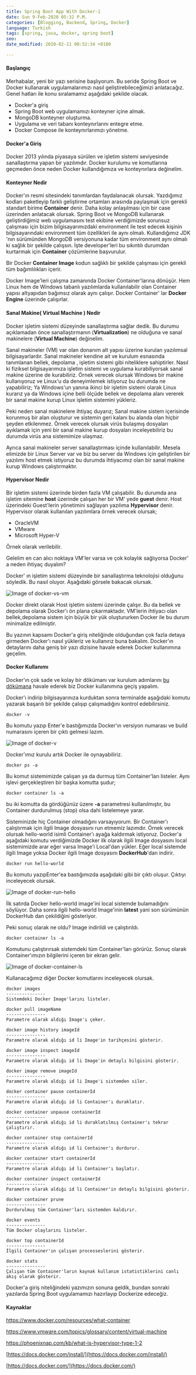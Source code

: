 ```yaml
---
title: Spring Boot App With Docker-1
date: Sun 9-Feb-2020 05:32 P.M.
categories: [Blogging, Backend, Spring, Docker]
language: Turkish
tags: [spring, java, docker, spring boot]
seo:
date_modified: 2020-02-11 00:52:34 +0100

---
```


#### Başlangıç
Merhabalar, yeni bir yazı serisine başlıyorum. Bu seride Spring Boot ve Docker kullanarak uygulamalarımızı nasıl geliştirebileceğimizi anlatacağız. Genel hatları ile konu sıralamamız aşağıdaki şekilde olacak.

* Docker'a giriş
* Spring Boot web uygulamamızı konteyner içine almak.
* MongoDB konteyner oluşturma.
* Uygulama ve veri tabanı konteynırlarını entegre etme.
* Docker Compose ile konteynırlarımızı yönetme.

#### Docker'a Giriş

Docker 2013 yılında piyasaya sürülen ve işletim sistemi seviyesinde sanallaştırma yapan bir yazılımdır. Docker kurulumu ve komutlarına geçmeden önce neden Docker kullandığımıza ve konteynırlara değinelim.

#### Konteyner Nedir
Docker'ın resmi sitesindeki tanımlardan faydalanacak olursak.
Yazdığımız kodları paketleyip farklı geliştirme ortamları arasında paylaşmak için gerekli standart birime **Container** denir. Daha kolay anlaşılması için bir case üzerinden anlatacak olursak. Spring Boot ve MongoDB kullanarak geliştirdiğimiz web uygulamasını test ekibine verdiğimizde sorunsuz çalışması için bizim bilgisayarımızdaki environment ile test edecek kişinin bilgisayarındaki environment tüm özellikleri ile aynı olmalı. Kullandığımız JDK 'nın sürümünden MongoDB versiyonuna kadar tüm environment aynı olmalı ki sağlık bir şekilde çalışsın. İşte developer'leri bu sıkıntılı durumdan kurtarmak için **Container** çözümlerine başvurulur.

Bir Docker **Container Image** kodun sağlıklı bir şekilde çalışması için gerekli tüm bağımlılıkları içerir.

Docker Image'leri çalışma zamanında Docker Container'larına dönüşür. Hem Linux hem de Windows tabanlı yazılımlarda kullanılabilir olan Container yapısı altyapıdan bağımsız olarak aynı çalışır. Docker Container' lar **Docker Engine** üzerinde çalışırlar.

#### Sanal Makine( Virtual Machine ) Nedir

Docker işletim sistemi düzeyinde sanallaştırma sağlar dedik. Bu durumu açıklamadan önce sanallaştırmanın (**Virtualization**) ne olduğuna ve sanal makinelere (**Virtual Machine**) değinelim.

Sanal makineler (VM) var olan donanım alt yapısı üzerine kurulan yazılımsal bilgisayarlardır. Sanal makineler kendine ait ve kurulum esnasında tanımlanan bellek, depolama , işletim sistemi gibi niteliklere sahiptirler. Nasıl ki fiziksel bilgisayarımıza işletim sistemi ve uygulama kurabiliyorsak sanal makine üzerine de kurabiliriz. Örnek verecek olursak Windows bir makine kullanıyoruz ve Linux'u da deneyimlemek istiyoruz bu durumda ne yapabiliriz; Ya Windows'un yanına ikinci bir işletim sistemi olarak Linux kurarız ya da Windows içine belli ölçüde bellek ve depolama alanı vererek bir sanal makine kurup Linux işletim sistemini yükleriz.

Peki neden sanal makinelere ihtiyaç duyarız; Sanal makine sistem içerisinde korunmuş bir alan oluşturur ve sistemin geri kalanı bu alanda olan hiçbir şeyden etkilenmez. Örnek verecek olursak virüs bulaşmış dosyaları ayıklamak için yeni bir sanal makine kurup dosyaları inceleyebiliriz bu durumda virüs ana sistemimize ulaşmaz.

Ayrıca sanal makineler server sanallaştırması içinde kullanılabilir. Mesela elimizde bir Linux Server var ve biz bu server da Windows için geliştirilen bir yazılımı host etmek istiyoruz bu durumda ihtiyacımız olan bir sanal makine kurup Windows çalıştırmaktır.

#### Hypervisor Nedir

Bir işletim sistemi üzerinde birden fazla VM çalışabilir. Bu durumda ana işletim sitemine **host** üzerinde çalışan her bir VM' yede **guest** denir. Host üzerindeki Guest'lerin yönetimini sağlayan yazılıma **Hypervisor** denir. Hypervisor olarak kullanılan yazılımlara örnek verecek olursak;

* OracleVM
* VMware
* Microsoft Hyper-V

Örnek olarak verilebilir.

Gelelim en can alıcı noktaya VM'ler varsa ve çok kolaylık sağlıyorsa Docker' a neden ihtiyaç duyalım?

Docker' ın işletim sistemi düzeyinde bir sanallaştırma teknolojisi olduğunu söyledik. Bu nasıl oluyor. Aşağıdaki görsele bakacak olursak.

![Image of docker-vs-vm](/assets/img/posts/docker-vs-vm.png)

Docker direkt olarak Host işletim sistemi üzerinde çalışır. Bu da bellek ve depolama olarak Docker'ı ön plana çıkarmaktadır. VM'lerin ihtiyacı olan bellek,depolama sistem için büyük bir yük oluştururken Docker ile bu durum minimalize edilmiştir.

Bu yazının kapsamı Docker'a giriş niteliğinde olduğundan çok fazla detaya girmeden Docker'ı nasıl yükleriz ve kullanırız buna bakalım. Docker'ın detaylarını daha geniş bir yazı dizisine havale ederek Docker kullanımına geçelim.

#### Docker Kullanımı

Docker'ın çok sade ve kolay bir dökümanı var kurulum adımlarını [bu dökümana](https://docs.docker.com/install/) havale ederek biz Docker kullanımına geçiş yapalım.

Docker'ı indirip bilgisayarınıza kurduktan sonra terminalde aşağıdaki komutu yazarak başarılı bir şekilde çalışıp çalışmadığını kontrol edebilirsiniz.

```
docker -v
```
Bu komutu yazıp Enter'e bastığımızda Docker'ın versiyon numarası ve build numarasını içeren bir çıktı gelmesi lazım.

![Image of docker-v](/assets/img/posts/docker-v.png)

Docker'ımız kurulu artık Docker ile oynayabiliriz.

```
docker ps -a
```

Bu komut sistemimizde çalışan ya da durmuş tüm Container'ları listeler. Aynı işlevi gerçekleştiren bir başka komutta şudur;

```
docker container ls -a
```
bu iki komutta da gördüğünüz üzere **-a** parametresi kullanılmıştır, bu Container durdurulmuş (stop) olsa dahi listelemeye yarar.

Sisteminizde hiç Container olmadığını varsayıyorum. Bir Container'ı çalıştırmak için ilgili Image dosyasını run etmemiz lazımdır. Örnek verecek olursak hello-world isimli Container'ı ayağa kaldırmak istiyoruz. Docker'a aşağıdaki komutu verdiğimizde Docker ilk olarak ilgili Image dosyasını local sistemimizde arar eğer varsa Image'i Local'dan yükler. Eğer local sistemde ilgili Image yoksa Docker ilgili Image dosyasını **DockerHub**'dan indirir.

```
docker run hello-world
```

Bu komutu yazıpEnter'ea bastığımızda aşağıdaki gibi bir çıktı oluşur. Çıktıyı inceleyecek olursak.

![Image of docker-run-hello](/assets/img/posts/docker-run-hello.png)

İlk satırda Docker hello-world image'ini local sistemde bulamadığını söylüyor. Daha sonra ilgili hello-world Image'inin **latest** yani son sürümünün DockerHub dan çekildiğini gösteriyor.

Peki sonuç olarak ne oldu? Image indirildi ve çalıştırıldı.

```
docker container ls -a
```
Komutunu çalıştırırsak sistemdeki tüm Container'ları görürüz. Sonuç olarak Container'ımızın bilgilerini içeren bir ekran gelir.

![Image of docker-container-ls](/assets/img/posts/docker-container-ls.png)

Kullanacağımız diğer Docker komutlarını inceleyecek olursak.

```
docker images
---------------
Sistemdeki Docker Image'larını listeler.
```

```
docker pull imageName
---------------
Parametre olarak aldığı Image'ı çeker.
```
```
docker image history imageId
---------------
Parametre olarak aldığı id li Image'in tarihçesini gösterir.
```

```
docker image inspect imageId
---------------
Parametre olarak aldığı id li Image'in detaylı bilgisini gösterir.
```

```
docker image remove imageId
---------------
Parametre olarak aldığı id li Image'i sistemden siler.
```

```
docker container pause containerId
---------------
Parametre olarak aldığı id li Container'ı duraklatır.
```

```
docker container unpause containerId
---------------
Parametre olarak aldığı id li duraklatılmış Container'ı tekrar çalıştırır.
```
```
docker container stop containerId
---------------
Parametre olarak aldığı id li Container'ı durdurur.
```

```
docker container start containerId
---------------
Parametre olarak aldığı id li Container'ı başlatır.
```

```
docker container inspect containerId
---------------
Parametre olarak aldığı id li Container'in detaylı bilgisini gösterir.
```
```
docker container prune
---------------
Durdurulmuş tüm Container'ları sistemden kaldırır.
```
```
docker events
---------------
Tüm Docker olaylarını listeler.
```
```
docker top containerId
---------------
İlgili Container'ın çalışan processeslerini gösterir.
```
```
docker stats
---------------
Çalışan tüm Container'ların kaynak kullanım istatistiklerini canlı akış olarak gösterir.
```

Docker'a giriş niteliğindeki yazımızın sonuna geldik, bundan sonraki yazılarda Spring Boot uygulamamızı hazırlayıp Dockerize edeceğiz.

#### Kaynaklar

[https://www.docker.com/resources/what-container
](https://www.docker.com/resources/what-container)

[https://www.vmware.com/topics/glossary/content/virtual-machine
](https://www.vmware.com/topics/glossary/content/virtual-machine)

[https://phoenixnap.com/kb/what-is-hypervisor-type-1-2
](https://phoenixnap.com/kb/what-is-hypervisor-type-1-2)

[https://docs.docker.com/install/](https://docs.docker.com/install/)

[https://docs.docker.com/](https://docs.docker.com/)